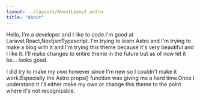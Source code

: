 ```yaml
---
layout: ../layouts/AboutLayout.astro
title: "About"
---
```


Hello, I'm a developer and I like to code.I'm good at Laravel,React,NextjsmTypescript.
I'm trying to learn Astro and I'm trying to make a blog with it and I'm trying this theme because it's very beautiful and I like it.
I'll make changes to entire theme in the future but as of now let it be... looks good.

I did try to make my own however since I'm new so I couldn't make it work.Especially the Astro.props() function was giving me a hard time.Once I understand it I'll either make my own or change this theme to the point where it's not recognizable.